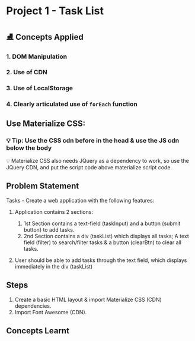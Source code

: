 # Project 1 - Task List

## ⛸ Concepts Applied

### 1. DOM Manipulation

### 2. Use of CDN

### 3. Use of LocalStorage

### 4. Clearly articulated use of `forEach` function

## Use Materialize CSS:

### 💡 Tip: Use the CSS cdn before in the head & use the JS cdn below the body

💡 Materialize CSS also needs JQuery as a dependency to work, so use the JQuery CDN, and put the script code above materialize script code.

## Problem Statement

Tasks - Create a web application with the following features:

1. Application contains 2 sections:

   1. 1st Section contains a text-field (taskInput) and a button (submit button) to add tasks.
   2. 2nd Section contains a div (taskList) which displays all tasks; A text field (filter) to search/filter tasks & a button (clearBtn) to clear all tasks.

2. User should be able to add tasks through the text field, which displays immediately in the div (taskList)

## Steps

1. Create a basic HTML layout & import Materialize CSS (CDN) dependencies.
2. Import Font Awesome (CDN).

## Concepts Learnt
